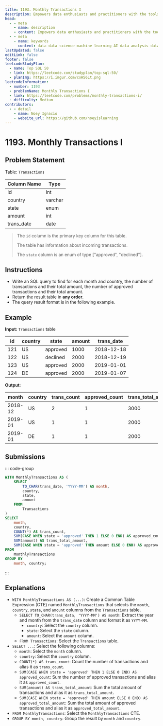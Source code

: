 ```yaml
---
title: 1193. Monthly Transactions I
description: Empowers data enthusiasts and practitioners with the tools and knowledge to unlock the potential of data.
head:
  - - meta
    - name: description
    - content: Empowers data enthusiasts and practitioners with the tools and knowledge to unlock the potential of data.
  - - meta
    - name: keywords
      content: data data science machine learning AI data analysis data-driven data enthusiasts data practitioners
lastUpdated: false
editLink: false
footer: false
leetcodeStudyPlan:
  - name: Top SQL 50
  - link: https://leetcode.com/studyplan/top-sql-50/
  - planImg: https://i.imgur.com/cxH56Lt.png
leetcodeInformation:
  - number: 1193
  - problemName: Monthly Transactions I
  - link: https://leetcode.com/problems/monthly-transactions-i/
  - difficulty: Medium
contributors:
  - - detail
    - name: Noey Ignacio
    - website_url: https://github.com/noeyislearning
---
```


# 1193. Monthly Transactions I

## Problem Statement

Table: `Transactions`

<ScrollableTableContainer>

| Column Name | Type    |
| ----------- | ------- |
| id          | int     |
| country     | varchar |
| state       | enum    |
| amount      | int     |
| trans_date  | date    |

</ScrollableTableContainer>

> The `id` column is the primary key column for this table.
>
> The table has information about incoming transactions.
>
> The `state` column is an enum of type ["approved", "declined"].

## Instructions

- Write an SQL query to find for each month and country, the number of transactions and their total amount, the number of approved transactions and their total amount.
- Return the result table in **any order**.
- The query result format is in the following example.

## Example

**Input:** `Transactions` table

<ScrollableTableContainer>

| id  | country | state    | amount | trans_date |
| --- | ------- | -------- | ------ | ---------- |
| 121 | US      | approved | 1000   | 2018-12-18 |
| 122 | US      | declined | 2000   | 2018-12-19 |
| 123 | US      | approved | 2000   | 2019-01-01 |
| 124 | DE      | approved | 2000   | 2019-01-07 |

</ScrollableTableContainer>

**Output:**

<ScrollableTableContainer>

| month   | country | trans_count | approved_count | trans_total_amount | approved_total_amount |
| ------- | ------- | ----------- | -------------- | ------------------ | --------------------- |
| 2018-12 | US      | 2           | 1              | 3000               | 1000                  |
| 2019-01 | US      | 1           | 1              | 2000               | 2000                  |
| 2019-01 | DE      | 1           | 1              | 2000               | 2000                  |

</ScrollableTableContainer>

## Submissions

::: code-group

```sql [PostgreSQL] :line-numbers
WITH MonthlyTransactions AS (
    SELECT
        TO_CHAR(trans_date, 'YYYY-MM') AS month,
        country,
        state,
        amount
    FROM
        Transactions
)
SELECT
    month,
    country,
    COUNT(*) AS trans_count,
    SUM(CASE WHEN state = 'approved' THEN 1 ELSE 0 END) AS approved_count,
    SUM(amount) AS trans_total_amount,
    SUM(CASE WHEN state = 'approved' THEN amount ELSE 0 END) AS approved_total_amount
FROM
    MonthlyTransactions
GROUP BY
    month, country;
```

:::

## Explanations

<CustomAccordion title="PostgreSQL" submitted_by="@noeyislearning" submit_website_url="https://github.com/noeyislearning" :collapsed=false>

- `WITH MonthlyTransactions AS (...)`: Create a Common Table Expression (CTE) named `MonthlyTransactions` that selects the `month`, `country`, `state`, and `amount` columns from the `Transactions` table.
  - `SELECT TO_CHAR(trans_data, 'YYYY-MM') AS month`: Extract the year and month from the `trans_date` column and format it as `YYYY-MM`.
    - `country`: Select the `country` column.
    - `state`: Select the `state` column.
    - `amount`: Select the `amount` column.
  - `FROM Transactions`: Select the `Transactions` table.
- `SELECT ...`: Select the following columns:
  - `month`: Select the `month` column.
  - `country`: Select the `country` column.
  - `COUNT(*) AS trans_count`: Count the number of transactions and alias it as `trans_count`.
  - `SUM(CASE WHEN state = 'approved' THEN 1 ELSE 0 END) AS approved_count`: Sum the number of approved transactions and alias it as `approved_count`.
  - `SUM(amount) AS trans_total_amount`: Sum the total amount of transactions and alias it as `trans_total_amount`.
  - `SUM(CASE WHEN state = 'approved' THEN amount ELSE 0 END) AS approved_total_amount`: Sum the total amount of approved transactions and alias it as `approved_total_amount`.
- `FROM MonthlyTransactions`: Select the `MonthlyTransactions` CTE.
- `GROUP BY month, country`: Group the result by `month` and `country`.

</CustomAccordion>
